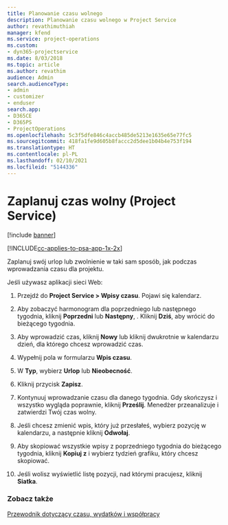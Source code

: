 ```yaml
---
title: Planowanie czasu wolnego
description: Planowanie czasu wolnego w Project Service
author: revathimuthiah
manager: kfend
ms.service: project-operations
ms.custom:
- dyn365-projectservice
ms.date: 8/03/2018
ms.topic: article
ms.author: revathim
audience: Admin
search.audienceType:
- admin
- customizer
- enduser
search.app:
- D365CE
- D365PS
- ProjectOperations
ms.openlocfilehash: 5c3f5dfe846c4accb485de5213e1635e65e77fc5
ms.sourcegitcommit: 418fa1fe9d605b8faccc2d5dee1b04b4e753f194
ms.translationtype: HT
ms.contentlocale: pl-PL
ms.lasthandoff: 02/10/2021
ms.locfileid: "5144336"
---
```

# <a name="schedule-time-off-project-service"></a>Zaplanuj czas wolny (Project Service)

[!include [banner](../includes/psa-now-project-operations.md)]

[!INCLUDE[cc-applies-to-psa-app-1x-2x](../includes/cc-applies-to-psa-app-1x-2x.md)]

Zaplanuj swój urlop lub zwolnienie w taki sam sposób, jak podczas wprowadzania czasu dla projektu.  
  
 Jeśli używasz aplikacji sieci Web:  
  
1.  Przejdź do **Project Service > Wpisy czasu**. Pojawi się kalendarz.  
  
2.  Aby zobaczyć harmonogram dla poprzedniego lub następnego tygodnia, kliknij **Poprzedni** lub **Następny**, . Kliknij **Dziś**, aby wrócić do bieżącego tygodnia.  
  
3.  Aby wprowadzić czas, kliknij **Nowy** lub kliknij dwukrotnie w kalendarzu dzień, dla którego chcesz wprowadzić czas.  
  
4.  Wypełnij pola w formularzu **Wpis czasu**.  
  
5.  W **Typ**, wybierz **Urlop** lub **Nieobecność**.  
  
6.  Kliknij przycisk **Zapisz**.  
  
7.  Kontynuuj wprowadzanie czasu dla danego tygodnia. Gdy skończysz i wszystko wygląda poprawnie, kliknij **Prześlij**. Menedżer przeanalizuje i zatwierdzi Twój czas wolny.  
  
8.  Jeśli chcesz zmienić wpis, który już przesłałeś, wybierz pozycję w kalendarzu, a następnie kliknij **Odwołaj**.  
  
9. Aby skopiować wszystkie wpisy z poprzedniego tygodnia do bieżącego tygodnia, kliknij **Kopiuj z** i wybierz tydzień grafiku, który chcesz skopiować.  
  
10. Jeśli wolisz wyświetlić listę pozycji, nad którymi pracujesz, kliknij **Siatka**.  
  
### <a name="see-also"></a>Zobacz także  
 [Przewodnik dotyczący czasu, wydatków i współpracy](../psa/time-expense-collaboration-guide.md)
